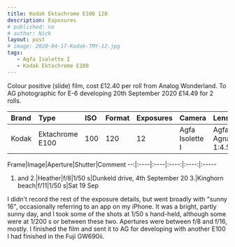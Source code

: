 ```yaml
---
title: Kodak Ektachrome E100 120
description: Exposures
# published: no
# author: Nick
layout: post
# image: 2020-04-17-Kodak-TMY-12.jpg
tags:
   - Agfa Isolette I
   - Kodak Ektachrome E100
---
```

Colour positive (slide) film, cost £12.40 per roll from Analog Wonderland. To AG photographic for E-6 developing 20th September 2020 £14.49 for 2 rolls.

Brand|Type|ISO|Format|Exposures|Camera|Lens
:----|:---|:--|:-----|:--------|:-----|:----
Kodak|Ektachrome E100|100|120|12|Agfa Isolette I|Agfa Agnar 1:4.5/85

Frame|Image|Aperture|Shutter|Comment
--:|:----|:----|:----:|:----:|:-----
1. and 2.|Heather|f/8|1/50 s|Dunkeld drive, 4th September 20
3.|Kinghorn beach|f/11|1/50 s|Sat 19 Sep

I didn't record the rest of the exposure details, but went broadly with "sunny 16", occasionally referring to an app on my iPhone. It was a bright, partly sunny day, and I took some of the shots at 1/50 s hand-held, although some were at 1/200 s or between these two. Apertures were between f/8 and f/16, mostly. I finished the film and sent it to AG for developing with another E100 I had finished in the Fuji GW690ii.